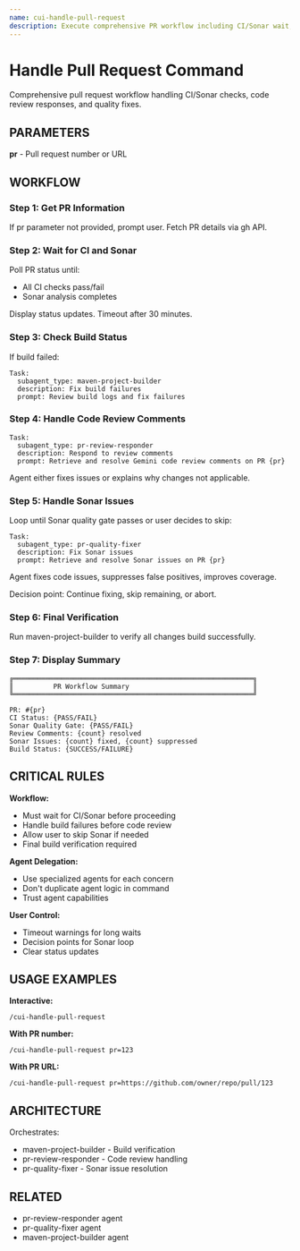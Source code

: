 ```yaml
---
name: cui-handle-pull-request
description: Execute comprehensive PR workflow including CI/Sonar wait, review responses, and fixes
---
```


# Handle Pull Request Command

Comprehensive pull request workflow handling CI/Sonar checks, code review responses, and quality fixes.

## PARAMETERS

**pr** - Pull request number or URL

## WORKFLOW

### Step 1: Get PR Information

If pr parameter not provided, prompt user. Fetch PR details via gh API.

### Step 2: Wait for CI and Sonar

Poll PR status until:
- All CI checks pass/fail
- Sonar analysis completes

Display status updates. Timeout after 30 minutes.

### Step 3: Check Build Status

If build failed:
```
Task:
  subagent_type: maven-project-builder
  description: Fix build failures
  prompt: Review build logs and fix failures
```

### Step 4: Handle Code Review Comments

```
Task:
  subagent_type: pr-review-responder
  description: Respond to review comments
  prompt: Retrieve and resolve Gemini code review comments on PR {pr}
```

Agent either fixes issues or explains why changes not applicable.

### Step 5: Handle Sonar Issues

Loop until Sonar quality gate passes or user decides to skip:

```
Task:
  subagent_type: pr-quality-fixer
  description: Fix Sonar issues
  prompt: Retrieve and resolve Sonar issues on PR {pr}
```

Agent fixes code issues, suppresses false positives, improves coverage.

Decision point: Continue fixing, skip remaining, or abort.

### Step 6: Final Verification

Run maven-project-builder to verify all changes build successfully.

### Step 7: Display Summary

```
╔════════════════════════════════════════════════════════════╗
║          PR Workflow Summary                               ║
╚════════════════════════════════════════════════════════════╝

PR: #{pr}
CI Status: {PASS/FAIL}
Sonar Quality Gate: {PASS/FAIL}
Review Comments: {count} resolved
Sonar Issues: {count} fixed, {count} suppressed
Build Status: {SUCCESS/FAILURE}
```

## CRITICAL RULES

**Workflow:**
- Must wait for CI/Sonar before proceeding
- Handle build failures before code review
- Allow user to skip Sonar if needed
- Final build verification required

**Agent Delegation:**
- Use specialized agents for each concern
- Don't duplicate agent logic in command
- Trust agent capabilities

**User Control:**
- Timeout warnings for long waits
- Decision points for Sonar loop
- Clear status updates

## USAGE EXAMPLES

**Interactive:**
```
/cui-handle-pull-request
```

**With PR number:**
```
/cui-handle-pull-request pr=123
```

**With PR URL:**
```
/cui-handle-pull-request pr=https://github.com/owner/repo/pull/123
```

## ARCHITECTURE

Orchestrates:
- maven-project-builder - Build verification
- pr-review-responder - Code review handling
- pr-quality-fixer - Sonar issue resolution

## RELATED

- pr-review-responder agent
- pr-quality-fixer agent
- maven-project-builder agent
